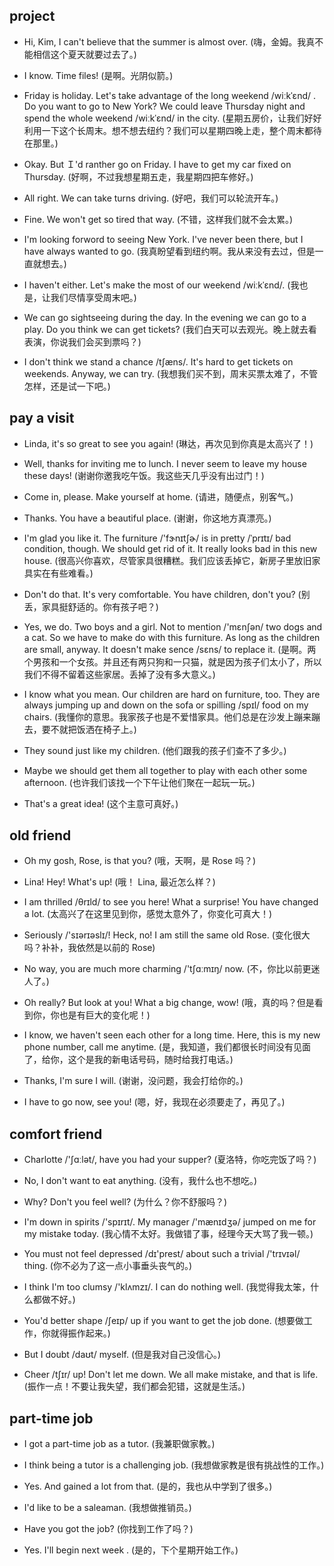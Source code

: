 ## project

- Hi, Kim, I can't believe that the summer is almost over. (嗨，金姆。我真不能相信这个夏天就要过去了。)

* I know. Time files! (是啊。光阴似箭。)

- Friday is holiday. Let's take advantage of the long weekend /wiːkˈɛnd/ . Do you want to go to New York? We could leave Thursday night and spend the whole weekend /wiːkˈɛnd/ in the city. (星期五房价，让我们好好利用一下这个长周末。想不想去纽约？我们可以星期四晚上走，整个周末都待在那里。)

* Okay. But Ｉ'd ranther go on Friday. I have to get my car fixed on Thursday. (好啊，不过我想星期五走，我星期四把车修好。)

- All right. We can take turns driving. (好吧，我们可以轮流开车。)

* Fine. We won't get so tired that way. (不错，这样我们就不会太累。)

- I'm looking forword to seeing New York. I've never been there, but I have always wanted to go. (我真盼望看到纽约啊。我从来没有去过，但是一直就想去。)

* I haven't either. Let's make the most of our weekend /wiːkˈɛnd/. (我也是，让我们尽情享受周末吧。)

- We can go sightseeing during the day. In the evening we can go to a play. Do you think we can get tickets? (我们白天可以去观光。晚上就去看表演，你说我们会买到票吗？)

* I don't think we stand a chance /tʃæns/. It's hard to get tickets on weekends. Anyway, we can try. (我想我们买不到，周末买票太难了，不管怎样，还是试一下吧。)

## pay a visit

- Linda, it's so great to see you again! (琳达，再次见到你真是太高兴了！)

* Well, thanks for inviting me to lunch. I never seem to leave my house these days! (谢谢你邀我吃午饭。我这些天几乎没有出过门！)

- Come in, please. Make yourself at home. (请进，随便点，别客气。)

* Thanks. You have a beautiful place. (谢谢，你这地方真漂亮。)

- I'm glad you like it. The furniture /'fɝnɪtʃɚ/ is in pretty /ˈprɪtɪ/ bad condition, though. We should get rid of it. It really looks bad in this new house. (很高兴你喜欢，尽管家具很糟糕。我们应该丢掉它，新房子里放旧家具实在有些难看。)

* Don't do that. It's very comfortable. You have children, don't you? (别丢，家具挺舒适的。你有孩子吧？)

- Yes, we do. Two boys and a girl. Not to mention /'mɛnʃən/ two dogs and a cat. So we have to make do with this furniture. As long as the children are small, anyway. It doesn't make sence /sɛns/ to replace it. (是啊。两个男孩和一个女孩。并且还有两只狗和一只猫，就是因为孩子们太小了，所以我们不得不留着这些家居。丢掉了没有多大意义。)

* I know what you mean. Our children are hard on furniture, too. They are always jumping up and down on the sofa or spilling /spɪl/ food on my chairs. (我懂你的意思。我家孩子也是不爱惜家具。他们总是在沙发上蹦来蹦去，要不就把饭洒在椅子上。)

- They sound just like my children. (他们跟我的孩子们查不了多少。)

* Maybe we should get them all together to play with each other some afternoon. (也许我们该找一个下午让他们聚在一起玩一玩。)

- That's a great idea! (这个主意可真好。)

## old friend

- Oh my gosh, Rose, is that you? (哦，天啊，是 Rose 吗？)

* Lina! Hey! What's up! (哦！ Lina, 最近怎么样？)

- I am thrilled /θrɪld/ to see you here! What a surprise! You have changed a lot. (太高兴了在这里见到你，感觉太意外了，你变化可真大！)

* Seriously /'sɪərɪəslɪ/! Heck, no! I am still the same old Rose. (变化很大吗？补补，我依然是以前的 Rose)

- No way, you are much more charming /'tʃɑːmɪŋ/ now. (不，你比以前更迷人了。)

* Oh really? But look at you! What a big change, wow! (哦，真的吗？但是看到你，你也是有巨大的变化呢！)

- I know, we haven't seen each other for a long time. Here, this is my new phone number, call me anytime. (是，我知道，我们都很长时间没有见面了，给你，这个是我的新电话号码，随时给我打电话。)

* Thanks, I'm sure I will. (谢谢，没问题，我会打给你的。)

- I have to go now, see you! (嗯，好，我现在必须要走了，再见了。)

## comfort friend

- Charlotte /'ʃɑːlət/, have you had your supper? (夏洛特，你吃完饭了吗？)

* No, I don't want to eat anything. (没有，我什么也不想吃。)

- Why? Don't you feel well? (为什么？你不舒服吗？)

* I'm down in spirits /'spɪrɪt/. My manager /'mænɪdʒə/ jumped on me for my mistake today. (我心情不太好。我做错了事，经理今天大骂了我一顿。)

- You must not feel depressed /dɪ'prest/ about such a trivial /'trɪvɪəl/ thing. (你不必为了这一点小事垂头丧气的。)

* I think I'm too clumsy /'klʌmzɪ/. I can do nothing well. (我觉得我太笨，什么都做不好。)

- You'd better shape /ʃeɪp/ up if you want to get the job done. (想要做工作，你就得振作起来。)

* But I doubt /daʊt/ myself. (但是我对自己没信心。)

- Cheer /tʃɪr/ up! Don't let me down. We all make mistake, and that is life. (振作一点！不要让我失望，我们都会犯错，这就是生活。)

## part-time job

- I got a part-time job as a tutor. (我兼职做家教。)

* I think being a tutor is a challenging job. (我想做家教是很有挑战性的工作。)

- Yes. And gained a lot from that. (是的，我也从中学到了很多。)

* I'd like to be a saleaman. (我想做推销员。)

- Have you got the job? (你找到工作了吗？)

* Yes. I'll begin next week . (是的，下个星期开始工作。)